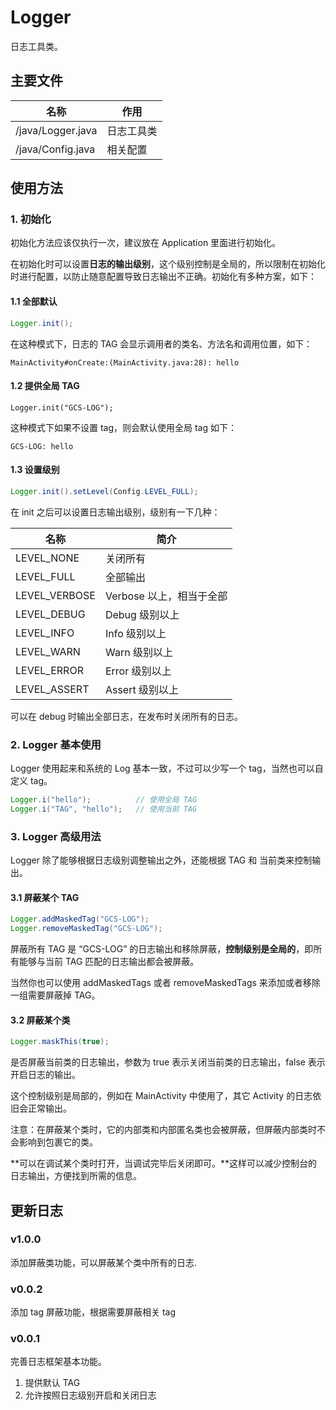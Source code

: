 # Logger

日志工具类。

## 主要文件

| 名称                | 作用    |
| ----------------- | ----- |
| /java/Logger.java | 日志工具类 |
| /java/Config.java | 相关配置  |

## 使用方法

### 1. 初始化

初始化方法应该仅执行一次，建议放在 Application 里面进行初始化。

在初始化时可以设置**日志的输出级别**，这个级别控制是全局的，所以限制在初始化时进行配置，以防止随意配置导致日志输出不正确。初始化有多种方案，如下：

#### 1.1 全部默认

```java
Logger.init();
```

在这种模式下，日志的 TAG 会显示调用者的类名、方法名和调用位置，如下：

```
MainActivity#onCreate:(MainActivity.java:28): hello
```

#### 1.2 提供全局 TAG

```
Logger.init("GCS-LOG");
```

这种模式下如果不设置 tag，则会默认使用全局 tag 如下：

```
GCS-LOG: hello
```

#### 1.3 设置级别

```java
Logger.init().setLevel(Config.LEVEL_FULL);
```

在 init 之后可以设置日志输出级别，级别有一下几种：

| 名称            | 简介               |
| ------------- | ---------------- |
| LEVEL_NONE    | 关闭所有             |
| LEVEL_FULL    | 全部输出             |
| LEVEL_VERBOSE | Verbose 以上，相当于全部 |
| LEVEL_DEBUG   | Debug 级别以上       |
| LEVEL_INFO    | Info 级别以上        |
| LEVEL_WARN    | Warn 级别以上        |
| LEVEL_ERROR   | Error 级别以上       |
| LEVEL_ASSERT  | Assert 级别以上      |

可以在 debug 时输出全部日志，在发布时关闭所有的日志。

### 2. Logger 基本使用

Logger 使用起来和系统的 Log 基本一致，不过可以少写一个 tag，当然也可以自定义 tag。

```java
Logger.i("hello");			// 使用全局 TAG
Logger.i("TAG", "hello");	// 使用当前 TAG
```

### 3. Logger 高级用法

Logger 除了能够根据日志级别调整输出之外，还能根据 TAG 和 当前类来控制输出。

#### 3.1 屏蔽某个 TAG

```java
Logger.addMaskedTag("GCS-LOG");
Logger.removeMaskedTag("GCS-LOG");
```

屏蔽所有 TAG 是 “GCS-LOG” 的日志输出和移除屏蔽，**控制级别是全局的**，即所有能够与当前 TAG 匹配的日志输出都会被屏蔽。

当然你也可以使用 addMaskedTags 或者 removeMaskedTags 来添加或者移除一组需要屏蔽掉 TAG。

#### 3.2 屏蔽某个类

```java
Logger.maskThis(true);
```

是否屏蔽当前类的日志输出，参数为 true 表示关闭当前类的日志输出，false 表示开启日志的输出。

这个控制级别是局部的，例如在 MainActivity 中使用了，其它 Activity 的日志依旧会正常输出。

注意：在屏蔽某个类时，它的内部类和内部匿名类也会被屏蔽，但屏蔽内部类时不会影响到包裹它的类。

**可以在调试某个类时打开，当调试完毕后关闭即可。**这样可以减少控制台的日志输出，方便找到所需的信息。

## 更新日志

### v1.0.0

添加屏蔽类功能，可以屏蔽某个类中所有的日志.

### v0.0.2

添加 tag 屏蔽功能，根据需要屏蔽相关 tag

### v0.0.1

完善日志框架基本功能。
1. 提供默认 TAG
2. 允许按照日志级别开启和关闭日志
